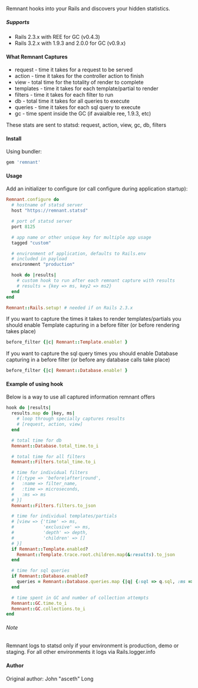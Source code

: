 Remnant hooks into your Rails and discovers your hidden statistics.

##### Supports

* Rails 2.3.x with REE for GC (v0.4.3)
* Rails 3.2.x with 1.9.3 and 2.0.0 for GC (v0.9.x)

#### What Remnant Captures
* request - time it takes for a request to be served
* action - time it takes for the controller action to finish
* view - total time for the totality of render to complete
* templates - time it takes for each template/partial to render
* filters - time it takes for each filter to run
* db - total time it takes for all queries to execute
* queries - time it takes for each sql query to execute
* gc - time spent inside the GC (if avaialble ree, 1.9.3, etc)

These stats are sent to statsd:
request, action, view, gc, db, filters


#### Install

Using bundler:

```ruby
gem 'remnant'
```


#### Usage


Add an initializer to configure (or call configure during application startup):

```ruby
Remnant.configure do
  # hostname of statsd server
  host "https://remnant.statsd"

  # port of statsd server
  port 8125

  # app name or other unique key for multiple app usage
  tagged "custom"

  # environment of application, defaults to Rails.env
  # included in payload
  environment "production"

  hook do |results|
    # custom hook to run after each remnant capture with results
    # results = {key => ms, key2 => ms2}
  end
end

Remnant::Rails.setup! # needed if on Rails 2.3.x
```

If you want to capture the times it takes to render templates/partials you
should enable Template capturing in a before filter (or before rendering
takes place)
```ruby
before_filter {|c| Remnant::Template.enable! }
```

If you want to capture the sql query times you should enable Database
capturing in a before filter (or before any database calls take place)
```ruby
before_filter {|c| Remnant::Database.enable! }
```


#### Example of using hook
Below is a way to use all captured information remnant offers
```ruby
hook do |results|
  results.map do |key, ms|
    # loop through specially captures results
    # [request, action, view]
  end

  # total time for db
  Remnant::Database.total_time.to_i

  # total time for all filters
  Remnant::Filters.total_time.to_i

  # time for individual filters
  # [{:type => 'before|after|round',
  #   :name => filter_name,
  #   :time => microseconds,
  #   :ms => ms
  # }]
  Remnant::Filters.filters.to_json

  # time for individual templates/partials
  # [view => {'time' => ms,
  #           'exclusive' => ms,
  #           'depth' => depth,
  #           'children' => []
  # }]
  if Remnant::Template.enabled?
    Remnant::Template.trace.root.children.map(&:results).to_json
  end

  # time for sql queries
  if Remnant::Database.enabled?
    queries = Remnant::Database.queries.map {|q| {:sql => q.sql, :ms => q.time * 1000}}
  end

  # time spent in GC and number of collection attempts
  Remnant::GC.time.to_i
  Remnant::GC.collections.to_i
end
```
###### Note
Remnant logs to statsd only if your environment is production, demo or staging.
For all other environments it logs via Rails.logger.info

#### Author


Original author: John "asceth" Long
